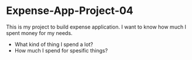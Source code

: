 # Expense-App-Project-04
This is my project to build expense application. I want to know how much I spent money for my needs. 
- What kind of thing I spend a lot?
- How much I spend for spesific things?
